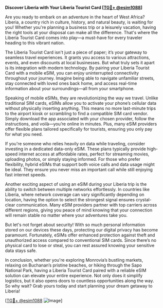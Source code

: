 **Discover Liberia with Your Liberia Tourist Card [[TG💪+ @esim1088](https://t.me/s/esim1088)]**

Are you ready to embark on an adventure in the heart of West Africa? Liberia, a country rich in culture, history, and natural beauty, is waiting for you! Whether you're planning a business trip or a leisurely vacation, having the right tools at your disposal can make all the difference. That's where the Liberia Tourist Card comes into play—a must-have for every traveler heading to this vibrant nation.

The Liberia Tourist Card isn't just a piece of paper; it’s your gateway to seamless travel experiences. It grants you access to various attractions, events, and even discounts at local businesses. But what truly sets it apart is its integration with modern technology. By pairing your Liberia Tourist Card with a mobile eSIM, you can enjoy uninterrupted connectivity throughout your journey. Imagine being able to navigate unfamiliar streets, stay connected with loved ones back home, and access real-time information about your surroundings—all from your smartphone.

Speaking of mobile eSIMs, they are revolutionizing the way we travel. Unlike traditional SIM cards, eSIMs allow you to activate your phone’s cellular data without physically inserting anything. This means no more last-minute trips to the airport kiosk or scrambling to find a compatible SIM card vendor. Simply download the app associated with your chosen provider, follow the instructions, and voilà—you’re online in minutes. Plus, many eSIM providers offer flexible plans tailored specifically for tourists, ensuring you only pay for what you need.

If you're someone who relies heavily on data while traveling, consider investing in a dedicated data-only eSIM. These plans typically provide high-speed internet access at affordable rates, perfect for streaming movies, uploading photos, or simply staying informed. For those who prefer flexibility, hybrid eSIMs that support both voice calls and data usage might be ideal. They ensure you never miss an important call while still enjoying fast internet speeds.

Another exciting aspect of using an eSIM during your Liberia trip is the ability to switch between multiple networks effortlessly. In countries like Liberia, where network coverage can vary significantly depending on location, having the option to select the strongest signal ensures crystal-clear communication. Many eSIM providers partner with top carriers across different regions, giving you peace of mind knowing that your connection will remain stable no matter where your adventures take you.

But let's not forget about security! With so much personal information stored on our devices these days, protecting our digital privacy has become paramount. Fortunately, eSIMs offer enhanced protection against theft and unauthorized access compared to conventional SIM cards. Since there’s no physical card to lose or steal, you can rest assured knowing your sensitive data stays safe.

In conclusion, whether you're exploring Monrovia’s bustling markets, relaxing on Buchanan’s pristine beaches, or hiking through the Sapo National Park, having a Liberia Tourist Card paired with a reliable eSIM solution can elevate your entire experience. Not only does it simplify logistics, but it also opens doors to countless opportunities along the way. So why wait? Grab yours today and start planning your dream getaway to Liberia!

[[TG💪+ @esim1088](https://t.me/s/esim1088) ![Image](https://i.postimg.cc/Y0z9fWf4/image.png)]